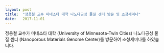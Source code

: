 ```yaml
---
layout: post
title:  "정용철 교수 미네소타 대학 나노다공성 물질 센터 방문 및 초청세미나"
date:   2017-11-01
---
```

정용철 교수가 미네소타 대학 (University of Minnesota-Twin Cities) 나노다공성 물질 센터 (Nanoporous Materials Genome Center)를 방문하여 초청세미나를 하였습니다.

